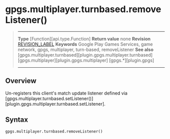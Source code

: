# gpgs.multiplayer.turnbased.removeListener()

> --------------------- ------------------------------------------------------------------------------------------
> __Type__              [Function][api.type.Function]
> __Return value__      none
> __Revision__          [REVISION_LABEL](REVISION_URL)
> __Keywords__          Google Play Games Services, game network, gpgs, multiplayer, turn-based, removeListener
> __See also__          [gpgs.multiplayer.turnbased][plugin.gpgs.multiplayer.turnbased]
>						[gpgs.multiplayer][plugin.gpgs.multiplayer]
>                       [gpgs.*][plugin.gpgs]
> --------------------- ------------------------------------------------------------------------------------------

## Overview

Un-registers this client's match update listener defined via [gpgs.multiplayer.turnbased.setListener()][plugin.gpgs.multiplayer.turnbased.setListener].

## Syntax

	gpgs.multiplayer.turnbased.removeListener()
